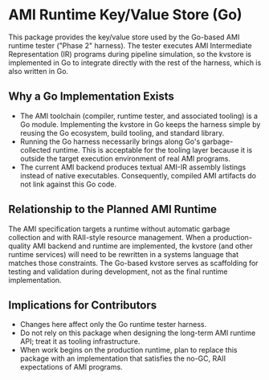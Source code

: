 # AMI Runtime Key/Value Store (Go)

This package provides the key/value store used by the Go-based AMI runtime tester
("Phase 2" harness). The tester executes AMI Intermediate Representation (IR)
programs during pipeline simulation, so the kvstore is implemented in Go to
integrate directly with the rest of the harness, which is also written in Go.

## Why a Go Implementation Exists

* The AMI toolchain (compiler, runtime tester, and associated tooling) is a Go
  module. Implementing the kvstore in Go keeps the harness simple by reusing the
  Go ecosystem, build tooling, and standard library.
* Running the Go harness necessarily brings along Go's garbage-collected
  runtime. This is acceptable for the tooling layer because it is outside the
  target execution environment of real AMI programs.
* The current AMI backend produces textual AMI-IR assembly listings instead of
  native executables. Consequently, compiled AMI artifacts do not link against
  this Go code.

## Relationship to the Planned AMI Runtime

The AMI specification targets a runtime without automatic garbage collection and
with RAII-style resource management. When a production-quality AMI backend and
runtime are implemented, the kvstore (and other runtime services) will need to
be rewritten in a systems language that matches those constraints. The Go-based
kvstore serves as scaffolding for testing and validation during development, not
as the final runtime implementation.

## Implications for Contributors

* Changes here affect only the Go runtime tester harness.
* Do not rely on this package when designing the long-term AMI runtime API;
  treat it as tooling infrastructure.
* When work begins on the production runtime, plan to replace this package with
  an implementation that satisfies the no-GC, RAII expectations of AMI programs.
